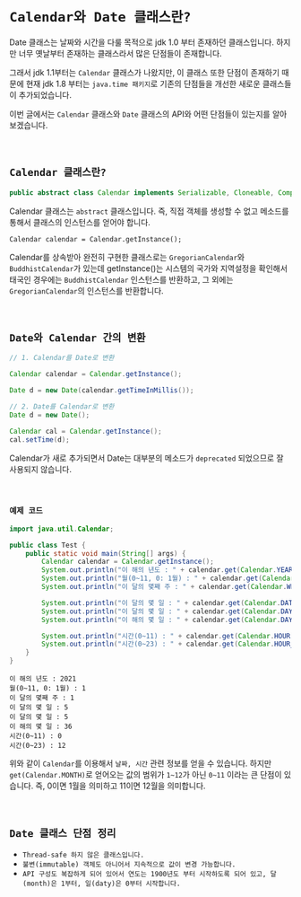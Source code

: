 # `Calendar와 Date 클래스란?`

Date 클래스는 날짜와 시간을 다룰 목적으로 jdk 1.0 부터 존재하던 클래스입니다. 하지만 너무 옛날부터 존재하는 클래스라서 많은 단점들이 존재합니다. 

그래서 jdk 1.1부터는 `Calendar` 클래스가 나왔지만, 이 클래스 또한 단점이 존재하기 때문에 현재 jdk 1.8 부터는 `java.time 패키지`로 기존의 단점들을 개선한 새로운 클래스들이 추가되었습니다. 

이번 글에서는 `Calendar` 클래스와 `Date` 클래스의 API와 어떤 단점들이 있는지를 알아보겠습니다. 

<br>

## `Calendar 클래스란?`

```java
public abstract class Calendar implements Serializable, Cloneable, Comparable<Calendar> {}
``` 

Calendar 클래스는 `abstract` 클래스입니다. 즉, 직접 객체를 생성할 수 없고 메소드를 통해서 클래스의 인스턴스를 얻어야 합니다. 

```
Calendar calendar = Calendar.getInstance();
```

Calendar를 상속받아 완전히 구현한 클래스로는 `GregorianCalendar`와 `BuddhistCalendar`가 있는데 getInstance()는 시스템의 국가와 지역설정을 확인해서 태국인 경우에는 `BuddhistCalendar` 인스턴스를 반환하고,
그 외에는 `GregorianCalendar`의 인스턴스를 반환합니다. 

<br>

## `Date와 Calendar 간의 변환`

```java
// 1. Calendar를 Date로 변환

Calendar calendar = Calendar.getInstance();

Date d = new Date(calendar.getTimeInMillis());

// 2. Date를 Calendar로 변환
Date d = new Date();

Calendar cal = Calendar.getInstance();
cal.setTime(d);
```

Calendar가 새로 추가되면서 Date는 대부분의 메소드가 `deprecated` 되었으므로 잘 사용되지 않습니다. 

<br>

### `예제 코드`

```java
import java.util.Calendar;

public class Test {
    public static void main(String[] args) {
        Calendar calendar = Calendar.getInstance();
        System.out.println("이 해의 년도 : " + calendar.get(Calendar.YEAR));
        System.out.println("월(0~11, 0: 1월) : " + calendar.get(Calendar.MONTH));
        System.out.println("이 달의 몇째 주 : " + calendar.get(Calendar.WEEK_OF_MONTH));

        System.out.println("이 달의 몇 일 : " + calendar.get(Calendar.DATE));
        System.out.println("이 달의 몇 일 : " + calendar.get(Calendar.DAY_OF_MONTH));
        System.out.println("이 해의 몇 일 : " + calendar.get(Calendar.DAY_OF_YEAR));

        System.out.println("시간(0~11) : " + calendar.get(Calendar.HOUR));
        System.out.println("시간(0~23) : " + calendar.get(Calendar.HOUR_OF_DAY));
    }
}
```
```
이 해의 년도 : 2021
월(0~11, 0: 1월) : 1
이 달의 몇째 주 : 1
이 달의 몇 일 : 5
이 달의 몇 일 : 5
이 해의 몇 일 : 36
시간(0~11) : 0
시간(0~23) : 12
```


위와 같이 `Calendar`를 이용해서 `날짜, 시간` 관련 정보를 얻을 수 있습니다. 하지만 `get(Calendar.MONTH)`로 얻어오는 값의 범위가 `1~12`가 아닌 `0~11` 이라는 큰 단점이 있습니다. 즉, 0이면 1월을 의미하고 11이면 12월을 의미합니다. 

<br>

## `Date 클래스 단점 정리`

- `Thread-safe 하지 않은 클래스입니다.`
- `불변(immutable) 객체도 아니어서 지속적으로 값이 변경 가능합니다.`
- `API 구성도 복잡하게 되어 있어서 연도는 1900년도 부터 시작하도록 되어 있고, 달(month)은 1부터, 일(daty)은 0부터 시작합니다.`